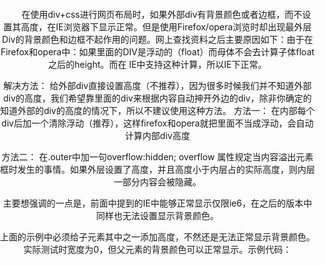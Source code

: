 　　在使用div+css进行网页布局时，如果外部div有背景颜色或者边框，而不设置其高度，在IE浏览器下显示正常。但是使用Firefox/opera浏览时却出现最外层Div的背景颜色和边框不起作用的问题。网上查找资料之后主要原因如下：由于在Firefox和opera中：如果里面的DIV是浮动的（float）而母体不会去计算子体float之后的height。而在 IE中支持这种计算，所以IE下正常。

解决方法：
给外部div直接设置高度（不推荐），因为很多时候我们并不知道外部div的高度，我们希望靠里面的div来根据内容自动抻开外边的div，除非你确定的知道外部的div的高度的情况下，所以不建议使用这种方法。
方法一：
在内部每个div后加一个清除浮动（推荐），这样firefox和opera就把里面不当成浮动，会自动计算内部div高度
<div class="outer">
 

<div class="inner1"></div>
  <div class="inner2"></div>
  <div style="clear:both;"></div>
</div>
方法二：
在.outer中加一句overflow:hidden;
overflow 属性规定当内容溢出元素框时发生的事情。如果外层设置了高度，并且高度小于内层占的实际高度，则内层一部分内容会被隐藏。

 

主要想强调的一点是，前面中提到的IE中能够正常显示仅限ie6，在之后的版本中同样也无法设置显示背景颜色。

上面的示例中必须给子元素其中之一添加高度，不然还是无法正常显示背景颜色。实际测试时宽度为0，但父元素的背景颜色可以正常显示。示例代码：

<!doctype html>
<html>
    <head>
        <title>多列浮动</title>
        <meta http-equiv="content-type" content="text/html" charset="utf-8"/>
        <style type="text/css" media="screen">
            body{
                margin:0;
                padding:0;
                text-align:center;
            }

            #menu{
                width:800px;
                margin:0 auto;
                text-align:left;
                background:#ccc;
            }
            #menu ul{
                float:left;
                margin:0px;
                padding:0px;
                list-style:none;
            }
            #menu ul li{
                float:left;
                width:99px;
                display:block;
                line-height:30px;
                text-align:center;
            }
            #menu .menudiv{
                float:left;
                width:1px;
                height:20px;
                background:#888；
                margin-top:5px;
            }
        </style>
    </head>
    <body>
        <div id="menu">
            <ul>
                <li><a href="#">菜单一</a></li>
                <li class="menudiv"/>
                <li><a href="#">菜单二</a></li>
                <li class="menudiv"/>
                <li><a href="#">菜单三</a></li>
                <li class="menudiv"/>
                <li><a href="#">菜单四</a></li>
                <li class="menudiv"/>
                <li><a href="#">菜单五</a></li>
                <li class="menudiv"/>
                <li><a href="#">菜单六</a></li>
                <li class="menudiv"/>
                <li><a href="#">菜单七</a></li>
                <li class="menudiv"/>
                <li><a href="#">菜单八</a></li>
                <li class="menudiv"/>
            </ul>
        </div>
    </body>
</html>

里面id为menu的元素虽然定义了背景颜色，但是由于子元素都设置了float属性，所以无法正常显示背景颜色。

解决方法一：给menu加上overflow:hidden;

解决方法二：直接在menu内ul外面添加<div style="clear:both;"></div> 就是说添加清除浮动的子元素即可

参考资料：http://lovephpor.blog.51cto.com/1850499/563540